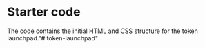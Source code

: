 # Starter code
The code contains the initial HTML and CSS structure for the token launchpad."# token-launchpad" 
